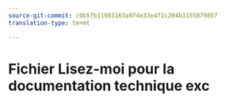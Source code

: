 ```yaml
---
source-git-commit: c0b5fb11983163a974e33e4f2c204b3155879857
translation-type: tm+mt

---
```


# Fichier Lisez-moi pour la documentation technique exc
